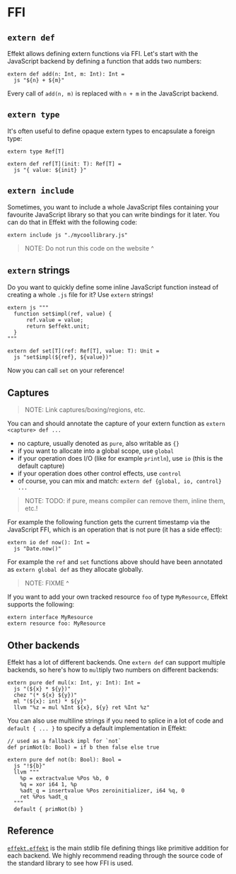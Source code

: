 # FFI

## `extern def`

Effekt allows defining extern functions via FFI.
Let's start with the JavaScript backend by defining a function that adds two numbers:

```effekt
extern def add(n: Int, m: Int): Int =
  js "${n} + ${m}"
```

Every call of `add(n, m)` is replaced with `n + m` in the JavaScript backend.

## `extern type`

It's often useful to define opaque extern types to encapsulate a foreign type:

```effekt
extern type Ref[T]

extern def ref[T](init: T): Ref[T] =
  js "{ value: ${init} }"
```

## `extern include`

Sometimes, you want to include a whole JavaScript files containing your favourite JavaScript library
so that you can write bindings for it later.
You can do that in Effekt with the following code:

```effekt
extern include js "./mycoollibrary.js"
```

> NOTE: Do not run this code on the website ^

## `extern` strings

Do you want to quickly define some inline JavaScript function instead of creating a whole `.js` file for it?
Use `extern` strings!

```effekt
extern js """
  function set$impl(ref, value) {
	  ref.value = value;
	  return $effekt.unit;
  }
"""

extern def set[T](ref: Ref[T], value: T): Unit =
  js "set$impl(${ref}, ${value})"
```

Now you can call `set` on your reference!

## Captures

> NOTE: Link captures/boxing/regions, etc.

You can and should annotate the capture of your extern function as `extern <capture> def ...`

- no capture, usually denoted as `pure`, also writable as `{}`
- if you want to allocate into a global scope, use `global`
- if your operation does I/O (like for example `println`), use `io` (this is the default capture)
- if your operation does other control effects, use `control`
- of course, you can mix and match: `extern def {global, io, control} ...`

> NOTE: TODO: if pure, means compiler can remove them, inline them, etc.!

For example the following function gets the current timestamp via the JavaScript FFI, which is an operation that is not pure (it has a side effect):

```
extern io def now(): Int =
  js "Date.now()"
```

For example the `ref` and `set` functions above should have been annotated as `extern global def` as they allocate globally.
> NOTE: FIXME ^

If you want to add your own tracked resource `foo` of type `MyResource`, Effekt supports the following:
```effekt
extern interface MyResource
extern resource foo: MyResource
```

## Other backends

Effekt has a lot of different backends. One `extern def` can support multiple backends, so here's how to `mul`tiply two numbers on different backends:

```effekt
extern pure def mul(x: Int, y: Int): Int =
  js "(${x} * ${y})"
  chez "(* ${x} ${y})"
  ml "(${x}: int) * ${y}"
  llvm "%z = mul %Int ${x}, ${y} ret %Int %z"
```

You can also use multiline strings if you need to splice in a lot of code and `default { ... }` to specify a default implementation in Effekt:

```effekt
// used as a fallback impl for `not`
def primNot(b: Bool) = if b then false else true

extern pure def not(b: Bool): Bool =
  js "!${b}"
  llvm """
    %p = extractvalue %Pos %b, 0
    %q = xor i64 1, %p
    %adt_q = insertvalue %Pos zeroinitializer, i64 %q, 0
    ret %Pos %adt_q
  """
  default { primNot(b) }
```

## Reference

[`effekt.effekt`](https://github.com/effekt-lang/effekt/blob/master/libraries/common/effekt.effekt) is the main stdlib file defining things like primitive addition for each backend.
We highly recommend reading through the source code of the standard library to see how FFI is used.